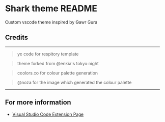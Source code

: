 # Shark theme README
Custom vscode theme inspired by Gawr Gura

## Credits
---
>yo code for respitory template

>theme forked from @enkia's tokyo night

>coolors.co for colour palette generation

>@noza for the image which generated the colour palette
---
## For more information

* [Visual Studio Code Extension Page](https://marketplace.visualstudio.com/items?itemName=JenJenUwU.ocean-shark)
